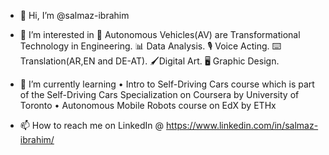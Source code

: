 - 👋 Hi, I’m @salmaz-ibrahim
- 👀 I’m interested in 
    🚗 Autonomous Vehicles(AV) are Transformational Technology in Engineering.
    📊 Data Analysis.
    🎙️ Voice Acting.
    ⌨️ Translation(AR,EN and DE-AT).
    🖌️Digital Art.
    🖥️ Graphic Design.

- 🌱 I’m currently learning 
       • Intro to Self-Driving Cars course which is part of the Self-Driving Cars Specialization on Coursera by University of Toronto
       • Autonomous Mobile Robots course on EdX by ETHx 
- 📫 How to reach me on LinkedIn @ https://www.linkedin.com/in/salmaz-ibrahim/

<!---
salmaz-ibrahim/salmaz-ibrahim is a ✨ special ✨ repository because its `README.md` (this file) appears on your GitHub profile.
You can click the Preview link to take a look at your changes.
--->
